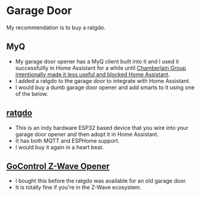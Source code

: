 # Garage Door

My recommendation is to buy a ratgdo.

## MyQ
- My garage door opener has a MyQ client built into it and I used it
successfullly in Home Assistant for a while until [Chamberlain Group
intentionally made it less useful and blocked Home Assistant](https://www.home-assistant.io/blog/2023/11/06/removal-of-myq-integration/).
- I added a ratgdo to the garage door to integrate with Home Assistant.
- I would buy a dumb garage door opener and add smarts to it using one of the
below.

## [ratgdo](https://paulwieland.github.io/ratgdo/)
- This is an indy hardware ESP32 based device that you wire into your garage door opener and then adopt it in Home Assistant.
- It has both MQTT and ESPHome support.
- I would buy it again in a heart beat.

## [GoControl Z-Wave Opener](http://www.gocontrol.com/detail.php?productId=4)
- I bought this before the ratgdo was available for an old garage door.
- It is totally fine if you're in the Z-Wave ecosystem.